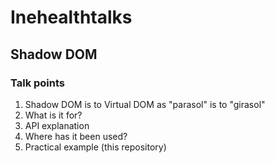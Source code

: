 # Inehealthtalks
## Shadow DOM

### Talk points
1. Shadow DOM is to Virtual DOM as "parasol" is to "girasol"
2. What is it for?
3. API explanation
4. Where has it been used?
5. Practical example (this repository)
